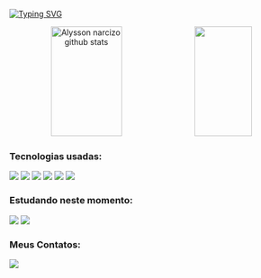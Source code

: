 

[![Typing SVG](https://readme-typing-svg.herokuapp.com/?color=E0FFFFsize=35&center=true&vCenter=true&width=1000&lines=Olá,+Meu+nome+é+Alysson+Narcizo;Sou+um+Desenvolvedor+Back-End;Estou+procurando+minha+primeira+oportunidade+na+área;Seja+Bem-Vindo!+:%29)](https://git.io/typing-svg)

<div align="center">  
  <img width="50%" height="195px" src="https://github-readme-stats.vercel.app/api?username=Alysson-Narcizo&theme=nord&show_icons=true" alt="Alysson narcizo github stats" />
  <img width="45%" height="195px" src="https://github-readme-stats.vercel.app/api/top-langs/?username=Alysson-narcizo&theme=catppuccin_latte&show&layout=compact" />
</div>
 
 ### Tecnologias usadas:
<div align="left">  
 
  <img src="https://img.shields.io/badge/HTML-red?style=for-the-badge&logo=html5&logoColor=white">
  <img src="https://img.shields.io/badge/CSS-blue?&style=for-the-badge&logo=css3&logoColor=white">
  <img src="https://img.shields.io/badge/JavaScript-323330?style=for-the-badge&logo=javascript&logoColor=F7DF1E">    
  <img src="https://img.shields.io/badge/PHP-777BB4?style=for-the-badge&logo=php&logoColor=white">
  <img src="https://img.shields.io/badge/MySQL-00000F?style=for-the-badge&logo=mysql&logoColor=white">
  <img src="https://img.shields.io/badge/Bootstrap-563D7C?style=for-the-badge&logo=bootstrap&logoColor=white">
</div>

### Estudando neste momento:
<div align="left">
  <img src="https://img.shields.io/badge/Node.js-43853D?style=for-the-badge&logo=node.js&logoColor=white)">
  <img src="https://img.shields.io/badge/Python-14354C?style=for-the-badge&logo=python&logoColor=white">
</div>

### Meus Contatos:
<div>
<a href = "mailto:narcizo84895720@gmail.com"> <img align="center" src="https://img.shields.io/badge/Gmail-D14836?style=for-the-badge&logo=gmail&logoColor=white" target="_blank"></a>

</div>




